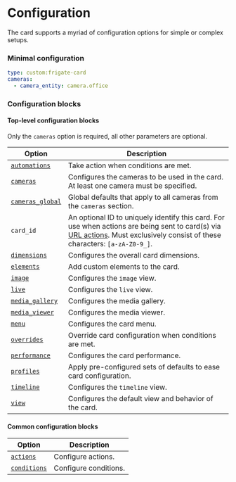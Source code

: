 # Configuration

The card supports a myriad of configuration options for simple or complex setups.

### Minimal configuration

```yaml
type: custom:frigate-card
cameras:
  - camera_entity: camera.office
```

### Configuration blocks

#### Top-level configuration blocks

Only the `cameras` option is required, all other parameters are optional.

| Option                                | Description                                                                                                                                                                                             |
| ------------------------------------- | ------------------------------------------------------------------------------------------------------------------------------------------------------------------------------------------------------- |
| [`automations`](automations.md)       | Take action when conditions are met.                                                                                                                                                                    |
| [`cameras`](cameras/README.md)        | Configures the cameras to be used in the card. At least one camera must be specified.                                                                                                                   |
| [`cameras_global`](cameras/README.md) | Global defaults that apply to all cameras from the `cameras` section.                                                                                                                                   |
| `card_id`                             | An optional ID to uniquely identify this card. For use when actions are being sent to card(s) via [URL actions](../usage/url-actions.md). Must exclusively consist of these characters: `[a-zA-Z0-9_]`. |
| [`dimensions`](dimensions.md)         | Configures the overall card dimensions.                                                                                                                                                                 |
| [`elements`](elements/README.md)      | Add custom elements to the card.                                                                                                                                                                        |
| [`image`](image.md)                   | Configures the `image` view.                                                                                                                                                                            |
| [`live`](live.md)                     | Configures the `live` view.                                                                                                                                                                             |
| [`media_gallery`](media-gallery.md)   | Configures the media gallery.                                                                                                                                                                           |
| [`media_viewer`](media-viewer.md)     | Configures the media viewer.                                                                                                                                                                            |
| [`menu`](menu.md)                     | Configures the card menu.                                                                                                                                                                               |
| [`overrides`](overrides.md)           | Override card configuration when conditions are met.                                                                                                                                                    |
| [`performance`](performance.md)       | Configures the card performance.                                                                                                                                                                        |
| [`profiles`](profiles.md)             | Apply pre-configured sets of defaults to ease card configuration.                                                                                                                                       |
| [`timeline`](timeline.md)             | Configures the `timeline` view.                                                                                                                                                                         |
| [`view`](view.md)                     | Configures the default view and behavior of the card.                                                                                                                                                   |

#### Common configuration blocks

| Option                         | Description           |
| ------------------------------ | --------------------- |
| [`actions`](actions/README.md) | Configure actions.    |
| [`conditions`](conditions.md)  | Configure conditions. |
